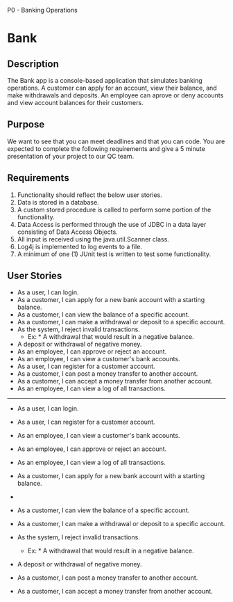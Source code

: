 P0 - Banking Operations

# Bank

## Description

The Bank app is a console-based application that simulates banking operations. A customer can apply for an account, view
their balance, and make withdrawals and deposits. An employee can aprove or deny accounts and view account balances for
their customers.

## Purpose

We want to see that you can meet deadlines and that you can code. You are expected to complete the following
requirements and give a 5 minute presentation of your project to our QC team.

## Requirements

1. Functionality should reflect the below user stories.
2. Data is stored in a database.
3. A custom stored procedure is called to perform some portion of the functionality.
4. Data Access is performed through the use of JDBC in a data layer consisting of Data Access Objects.
5. All input is received using the java.util.Scanner class.
6. Log4j is implemented to log events to a file.
7. A minimum of one (1) JUnit test is written to test some functionality.

## User Stories

* As a user, I can login.
* As a customer, I can apply for a new bank account with a starting balance.
* As a customer, I can view the balance of a specific account.
* As a customer, I can make a withdrawal or deposit to a specific account.
* As the system, I reject invalid transactions.
    * Ex: * A withdrawal that would result in a negative balance.
* A deposit or withdrawal of negative money.
* As an employee, I can approve or reject an account.
* As an employee, I can view a customer's bank accounts.
* As a user, I can register for a customer account.
* As a customer, I can post a money transfer to another account.
* As a customer, I can accept a money transfer from another account.
* As an employee, I can view a log of all transactions.

----------------------------------------------------------------
* As a user, I can login.
* As a user, I can register for a customer account.
* As an employee, I can view a customer's bank accounts.
* As an employee, I can approve or reject an account.
* As an employee, I can view a log of all transactions.


* As a customer, I can apply for a new bank account with a starting balance.
* 
* As a customer, I can view the balance of a specific account.
* As a customer, I can make a withdrawal or deposit to a specific account.
* As the system, I reject invalid transactions.
  * Ex: * A withdrawal that would result in a negative balance.
* A deposit or withdrawal of negative money.
* As a customer, I can post a money transfer to another account.
* As a customer, I can accept a money transfer from another account.

